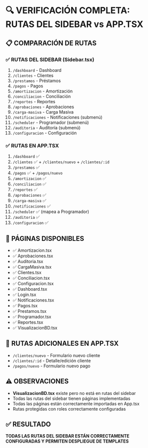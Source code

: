 # 🔍 VERIFICACIÓN COMPLETA: RUTAS DEL SIDEBAR vs APP.TSX

## 📋 COMPARACIÓN DE RUTAS

### ✅ RUTAS DEL SIDEBAR (Sidebar.tsx)
1. `/dashboard` - Dashboard
2. `/clientes` - Clientes  
3. `/prestamos` - Préstamos
4. `/pagos` - Pagos
5. `/amortizacion` - Amortización
6. `/conciliacion` - Conciliación
7. `/reportes` - Reportes
8. `/aprobaciones` - Aprobaciones
9. `/carga-masiva` - Carga Masiva
10. `/notificaciones` - Notificaciones (submenú)
11. `/scheduler` - Programador (submenú)
12. `/auditoria` - Auditoría (submenú)
13. `/configuracion` - Configuración

### ✅ RUTAS EN APP.TSX
1. `/dashboard` ✅
2. `/clientes` ✅ + `/clientes/nuevo` + `/clientes/:id`
3. `/prestamos` ✅
4. `/pagos` ✅ + `/pagos/nuevo`
5. `/amortizacion` ✅
6. `/conciliacion` ✅
7. `/reportes` ✅
8. `/aprobaciones` ✅
9. `/carga-masiva` ✅
10. `/notificaciones` ✅
11. `/scheduler` ✅ (mapea a Programador)
12. `/auditoria` ✅
13. `/configuracion` ✅

## 📁 PÁGINAS DISPONIBLES
- ✅ Amortizacion.tsx
- ✅ Aprobaciones.tsx
- ✅ Auditoria.tsx
- ✅ CargaMasiva.tsx
- ✅ Clientes.tsx
- ✅ Conciliacion.tsx
- ✅ Configuracion.tsx
- ✅ Dashboard.tsx
- ✅ Login.tsx
- ✅ Notificaciones.tsx
- ✅ Pagos.tsx
- ✅ Prestamos.tsx
- ✅ Programador.tsx
- ✅ Reportes.tsx
- ✅ VisualizacionBD.tsx

## 🔧 RUTAS ADICIONALES EN APP.TSX
- `/clientes/nuevo` - Formulario nuevo cliente
- `/clientes/:id` - Detalle/edición cliente
- `/pagos/nuevo` - Formulario nuevo pago

## ⚠️ OBSERVACIONES
- **VisualizacionBD.tsx** existe pero no está en rutas del sidebar
- Todas las rutas del sidebar tienen páginas implementadas
- Todas las páginas están correctamente importadas en App.tsx
- Rutas protegidas con roles correctamente configuradas

## ✅ RESULTADO
**TODAS LAS RUTAS DEL SIDEBAR ESTÁN CORRECTAMENTE CONFIGURADAS Y PERMITEN DESPLIEGUE DE TEMPLATES**
